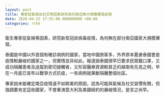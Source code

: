 ```yaml
---
layout: post
title: 專家從氣候及社交等因素研究為何南亞無大規模爆發疫情
date: 2020-04-22 17:55:00.000000000 +08:00
categories: rthk
---
```


衛生專家從氣候等因素，研究新型冠狀病毒疫情，為何無在部分南亞國家大規模爆發。

泰國是中國以外首個有確診病例的國家，當地中國旅客多，外界原本憂慮泰國會是疫情較嚴峻的國家之一，但實情並非如此。報道說泰國很早已要求民眾戴口罩，又成功隔離患者及追蹤到密切接觸者，又形容醫療資源較貧乏的越南有先見之明，早在一月底已宣布以戰爭方式抗疫，一有病例就果斷隔離整個社區。

專家說未能確定南亞疫情遠不如歐美的原因，認為可能與氣候及社交習慣有關，但強調要肯定這些國家，不會重演意大利及美國紐約的嚴峻情況，是言之尚早。
